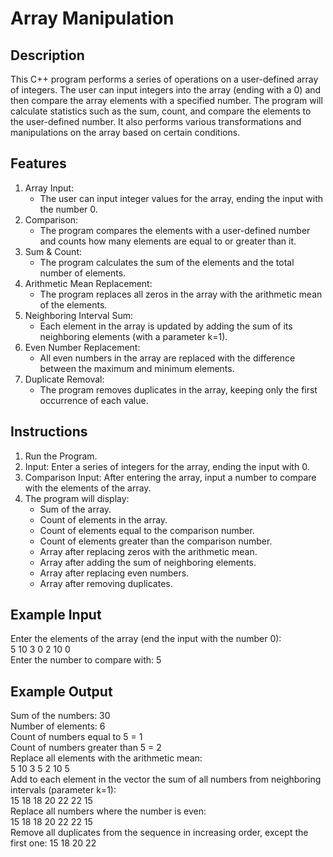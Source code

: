 # Array Manipulation

## Description
This C++ program performs a series of operations on a user-defined array of integers. The user can input integers into the array (ending with a 0) and then compare the array elements with a specified number. The program will calculate statistics such as the sum, count, and compare the elements to the user-defined number. It also performs various transformations and manipulations on the array based on certain conditions.

## Features
1. Array Input:
    - The user can input integer values for the array, ending the input with the number 0.
2. Comparison:
    - The program compares the elements with a user-defined number and counts how many elements are equal to or greater than it.
3. Sum & Count:
    - The program calculates the sum of the elements and the total number of elements.
4. Arithmetic Mean Replacement:
    - The program replaces all zeros in the array with the arithmetic mean of the elements.
5. Neighboring Interval Sum:
    - Each element in the array is updated by adding the sum of its neighboring elements (with a parameter k=1).
6. Even Number Replacement:
    - All even numbers in the array are replaced with the difference between the maximum and minimum elements.
7. Duplicate Removal:
    - The program removes duplicates in the array, keeping only the first occurrence of each value.

## Instructions
1. Run the Program.
2. Input: Enter a series of integers for the array, ending the input with 0.
3. Comparison Input: After entering the array, input a number to compare with the elements of the array.
4. The program will display:
   - Sum of the array.
   - Count of elements in the array.
   - Count of elements equal to the comparison number.
   - Count of elements greater than the comparison number.
   - Array after replacing zeros with the arithmetic mean.
   - Array after adding the sum of neighboring elements.
   - Array after replacing even numbers.
   - Array after removing duplicates.

## Example Input
Enter the elements of the array (end the input with the number 0):  
5 10 3 0 2 10 0  
Enter the number to compare with: 5

## Example Output
Sum of the numbers: 30  
Number of elements: 6  
Count of numbers equal to 5 = 1  
Count of numbers greater than 5 = 2  
Replace all elements with the arithmetic mean:  
5 10 3 5 2 10 5  
Add to each element in the vector the sum of all numbers from neighboring intervals (parameter k=1):  
15 18 18 20 22 22 15  
Replace all numbers where the number is even:  
15 18 18 20 22 22 15  
Remove all duplicates from the sequence in increasing order, except the first one: 
15 18 20 22  

